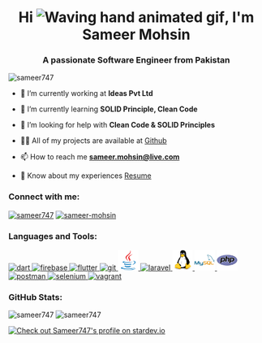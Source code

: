 <h1 align="center">Hi <img src="https://raw.githubusercontent.com/nixin72/nixin72/master/wave.gif" alt="Waving hand animated gif" height="40" width="45" />, I'm Sameer Mohsin</h1>
<h3 align="center">A passionate Software Engineer from Pakistan</h3>

<p align="left"> <img src="https://komarev.com/ghpvc/?username=sameer747&label=Profile%20views&color=0e75b6&style=flat" alt="sameer747" /> </p>

- 🔭 I’m currently working at **Ideas Pvt Ltd**

- 🌱 I’m currently learning **SOLID Principle, Clean Code**

- 🤝 I’m looking for help with **Clean Code & SOLID Principles**

- 👨‍💻 All of my projects are available at [Github](https://github.com/Sameer747)

- 📫 How to reach me **sameer.mohsin@live.com**

- 📄 Know about my experiences [Resume](https://drive.google.com/file/d/1Acb0opgqkzHoG7ZERG4XGL5Uw5ZXAAa6/view?usp=sharing)

<h3 align="left">Connect with me:</h3>
<p align="left">
<a href="https://dev.to/sameer747" target="blank"><img align="center" src="https://raw.githubusercontent.com/rahuldkjain/github-profile-readme-generator/master/src/images/icons/Social/devto.svg" alt="sameer747" height="30" width="40" /></a>
<a href="https://linkedin.com/in/sameer-mohsin" target="blank"><img align="center" src="https://raw.githubusercontent.com/rahuldkjain/github-profile-readme-generator/master/src/images/icons/Social/linked-in-alt.svg" alt="sameer-mohsin" height="30" width="40" /></a>
</p>

<h3 align="left">Languages and Tools:</h3>
<p align="left"> <a href="https://dart.dev" target="_blank" rel="noreferrer"> <img src="https://www.vectorlogo.zone/logos/dartlang/dartlang-icon.svg" alt="dart" width="40" height="40"/> </a> <a href="https://firebase.google.com/" target="_blank" rel="noreferrer"> <img src="https://www.vectorlogo.zone/logos/firebase/firebase-icon.svg" alt="firebase" width="40" height="40"/> </a> <a href="https://flutter.dev" target="_blank" rel="noreferrer"> <img src="https://www.vectorlogo.zone/logos/flutterio/flutterio-icon.svg" alt="flutter" width="40" height="40"/> </a> <a href="https://git-scm.com/" target="_blank" rel="noreferrer"> <img src="https://www.vectorlogo.zone/logos/git-scm/git-scm-icon.svg" alt="git" width="40" height="40"/> </a> <a href="https://www.java.com" target="_blank" rel="noreferrer"> <img src="https://raw.githubusercontent.com/devicons/devicon/master/icons/java/java-original.svg" alt="java" width="40" height="40"/> </a> <a href="https://laravel.com/" target="_blank" rel="noreferrer"> <img src="https://www.vectorlogo.zone/logos/laravel/laravel-icon.svg" alt="laravel" width="40" height="40"/> </a> <a href="https://www.linux.org/" target="_blank" rel="noreferrer"> <img src="https://raw.githubusercontent.com/devicons/devicon/master/icons/linux/linux-original.svg" alt="linux" width="40" height="40"/> </a> <a href="https://www.mysql.com/" target="_blank" rel="noreferrer"> <img src="https://raw.githubusercontent.com/devicons/devicon/master/icons/mysql/mysql-original-wordmark.svg" alt="mysql" width="40" height="40"/> </a> <a href="https://www.php.net" target="_blank" rel="noreferrer"> <img src="https://raw.githubusercontent.com/devicons/devicon/master/icons/php/php-original.svg" alt="php" width="40" height="40"/> </a> <a href="https://postman.com" target="_blank" rel="noreferrer"> <img src="https://www.vectorlogo.zone/logos/getpostman/getpostman-icon.svg" alt="postman" width="40" height="40"/> </a> <a href="https://www.selenium.dev" target="_blank" rel="noreferrer"> <img src="https://raw.githubusercontent.com/detain/svg-logos/780f25886640cef088af994181646db2f6b1a3f8/svg/selenium-logo.svg" alt="selenium" width="40" height="40"/> </a> <a href="https://www.vagrantup.com/" target="_blank" rel="noreferrer"> <img src="https://www.vectorlogo.zone/logos/vagrantup/vagrantup-icon.svg" alt="vagrant" width="40" height="40"/> </a> </p>

<h3 align="left">GitHub Stats:</h3>
<p align="left"><img src="https://github-readme-stats.vercel.app/api?username=sameer747&show_icons=true&locale=en" alt="sameer747" /> <img src="https://github-readme-streak-stats.herokuapp.com/?user=sameer747&" alt="sameer747" /></p>

[![Check out Sameer747's profile on stardev.io](https://stardev.io/developers/Sameer747/badge/languages/global.svg)](https://stardev.io/developers/Sameer747)

